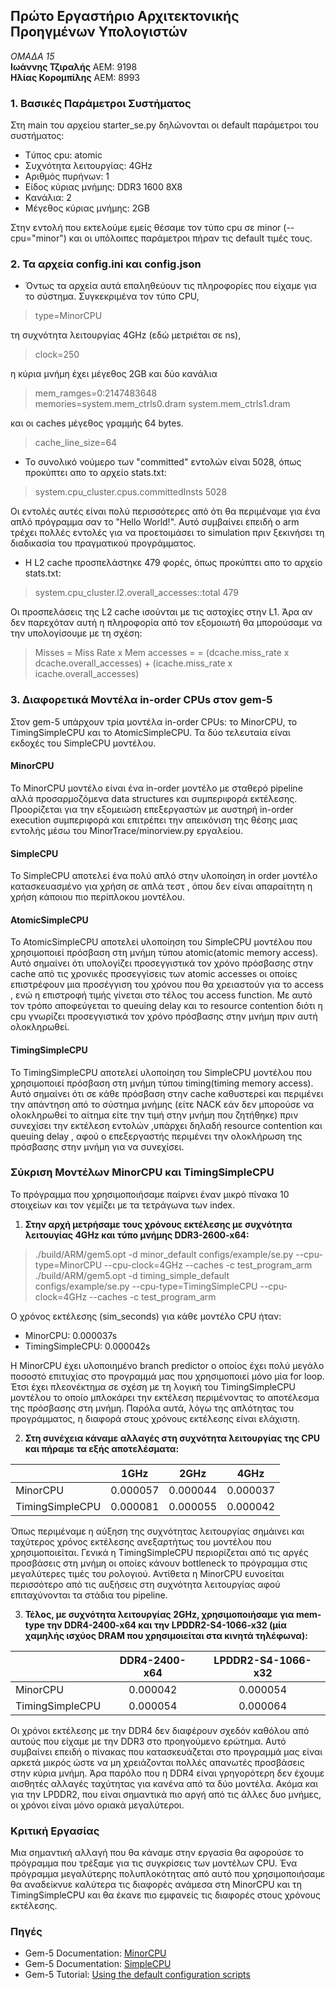 ## Πρώτο Εργαστήριο Αρχιτεκτονικής Προηγμένων Υπολογιστών

_ΟΜΑΔΑ 15_  
**Ιωάννης Τζιραλής** ΑΕΜ: 9198  
**Ηλίας Κορομπίλης** ΑΕΜ: 8993

### 1. Βασικές Παράμετροι Συστήματος  
Στη main του αρχείου starter_se.py δηλώνονται οι default παράμετροι του συστήματος:  
* Tύπος cpu: atomic
* Συχνότητα λειτουργίας: 4GHz
* Αριθμός πυρήνων: 1
* Είδος κύριας μνήμης: DDR3 1600 8X8
* Κανάλια: 2
* Μέγεθος κύριας μνήμης: 2GB  

Στην εντολή που εκτελούμε εμείς θέσαμε τον τύπο cpu σε minor (--cpu="minor") και οι υπόλοιπες παράμετροι πήραν τις default τιμές τους.

### 2. Τα αρχεία config.ini και config.json  
* Όντως τα αρχεία αυτά επαληθεύουν τις πληροφορίες που είχαμε για το σύστημα. Συγκεκριμένα τον τύπο CPU,
>type=MinorCPU

τη συχνότητα λειτουργίας 4GHz (εδώ μετριέται σε ns),
>clock=250

η κύρια μνήμη έχει μέγεθος 2GB και δύο κανάλια
>mem_ramges=0:2147483648  
>memories=system.mem_ctrls0.dram system.mem_ctrls1.dram

και οι caches μέγεθος γραμμής 64 bytes.
>cache_line_size=64


* Το συνολικό νούμερο των "committed" εντολών είναι 5028, όπως προκύπτει απο το αρχείο stats.txt:
>system.cpu_cluster.cpus.committedInsts           5028

Οι εντολές αυτές είναι πολύ περισσότερες από ότι θα περιμέναμε για ένα απλό πρόγραμμα σαν το "Hello World!". Αυτό συμβαίνει επειδή ο arm τρέχει πολλές εντολές για να προετοιμάσει το simulation πριν ξεκινήσει τη διαδικασία του πραγματικού προγράμματος.

* Η L2 cache προσπελάστηκε 479 φορές, όπως προκύπτει απο το αρχείο stats.txt:
>system.cpu_cluster.l2.overall_accesses::total          479

Οι προσπελάσεις της L2 cache ισούνται με τις αστοχίες στην L1. Άρα αν δεν παρεχόταν αυτή η πληροφορία από τον εξομοιωτή θα μπορούσαμε να την υπολογίσουμε με τη σχέση:
>Misses = Miss Rate x Mem accesses =
>       = (dcache.miss_rate x dcache.overall_accesses) + (icache.miss_rate x icache.overall_accesses)  


### 3. Διαφορετικά Μοντέλα in-order CPUs στον gem-5    
Στον gem-5 υπάρχουν τρία μοντέλα in-order CPUs: το MinorCPU, το TimingSimpleCPU και το AtomicSimpleCPU. Τα δύο τελευταία είναι εκδοχές του SimpleCPU μοντέλου.

#### MinorCPU  
Το MinorCPU μοντέλο είναι ένα in-order μοντέλο με σταθερό pipeline αλλά προσαρμοζόμενα data structures και συμπεριφορά εκτέλεσης. Προορίζεται για την εξομειώση επεξεργαστών με αυστηρή in-order execution συμπεριφορά και επιτρέπει την απεικόνιση της θέσης μιας εντολής μέσω του MinorTrace/minorview.py εργαλείου.

#### SimpleCPU  
Το SimpleCPU αποτελεί ένα πολύ απλό στην υλοποίηση in order μοντέλο κατασκευασμένο για χρήση σε απλά τεστ , όπου δεν είναι απαραίτητη η χρήση κάποιου πιο περίπλοκου μοντέλου.

#### AtomicSimpleCPU
Το AtomicSimpleCPU αποτελεί υλοποίηση του SimpleCPU μοντέλου που χρησιμοποιεί πρόσβαση στη μνήμη τύπου atomic(atomic memory access). Αυτό σημαίνει ότι υπολογίζει προσεγγιστικά τον χρόνο πρόσβασης στην cache από τις χρονικές προσεγγίσεις των atomic accesses οι οποίες επιστρέφουν μια προσέγγιση του χρόνου που θα χρειαστούν για το access , ενώ η επιστροφή τιμής γίνεται στο τέλος του access function. Με αυτό τον τρόπο αποφεύγεται το queuing delay και το resource contention διότι η cpu γνωρίζει προσεγγιστικά τον χρόνο πρόσβασης στην μνήμη πριν αυτή ολοκληρωθεί.

#### TimingSimpleCPU
Το TimingSimpleCPU αποτελεί υλοποίηση του SimpleCPU μοντέλου που χρησιμοποιεί πρόσβαση στη μνήμη τύπου timing(timing memory access). Αυτό σημαίνει ότι σε κάθε πρόσβαση στην cache καθυστερεί και περιμένει την απάντηση από το σύστημα μνήμης (είτε NACK εάν δεν μπορούσε να ολοκληρωθεί το αίτημα είτε την τιμή στην μνήμη που ζητήθηκε) πριν συνεχίσει την εκτέλεση εντολών ,υπάρχει δηλαδή resource contention και queuing delay , αφού ο επεξεργαστής περιμένει την ολοκλήρωση της πρόσβασης στην μνήμη για να συνεχίσει.

### Σύκριση Μοντέλων MinorCPU και TimingSimpleCPU  
Το πρόγραμμα που χρησιμοποιήσαμε παίρνει έναν μικρό πίνακα 10 στοιχείων και τον γεμίζει με τα τετράγωνα των index.  

1. **Στην αρχή μετρήσαμε τους χρόνους εκτέλεσης με συχνότητα λειτουγίας 4GHz και τύπο μνήμης DDR3-2600-x64:**
>./build/ARM/gem5.opt -d minor_default configs/example/se.py --cpu-type=MinorCPU --cpu-clock=4GHz --caches -c test_program_arm     
>./build/ARM/gem5.opt -d timing_simple_default configs/example/se.py --cpu-type=TimingSimpleCPU --cpu-clock=4GHz --caches -c test_program_arm

Ο χρόνος εκτέλεσης (sim_seconds) για κάθε μοντέλο CPU ήταν:
* MinorCPU: 0.000037s
* TimingSimpleCPU: 0.000042s  

Η MinorCPU έχει υλοποιημένο branch predictor ο οποίος έχει πολύ μεγάλο ποσοστό επιτυχίας στο προγραμμά μας που χρησιμοποιεί μόνο μία for loop. Έτσι έχει πλεονέκτημα σε σχέση με τη λογική του TimingSimpleCPU μοντέλου το οποίο μπλοκάρει την εκτέλεση περιμένοντας το αποτέλεσμα της πρόσβασης στη μνήμη. Παρόλα αυτά, λόγω της απλότητας του προγράμματος, η διαφορά στους χρόνους εκτέλεσης είναι ελάχιστη.

2. **Στη συνέχεια κάναμε αλλαγές στη συχνότητα λειτουργίας της CPU και πήραμε τα εξής αποτελέσματα:**  

|                |   1GHz   |   2GHz   |   4GHz   |
|-----------------|:--------:|:--------:|:--------:|
| MinorCPU        | 0.000057 | 0.000044 | 0.000037 |
| TimingSimpleCPU | 0.000081 | 0.000055 | 0.000042 |

Όπως περιμέναμε η αύξηση της συχνότητας λειτουργίας σημάινει και ταχύτερος χρόνος εκτέλεσης ανεξαρτήτως του μοντέλου που χρησιμοποιείται. Γενικά η TimingSimpleCPU περιορίζεται από τις αργές προσβάσεις στη μνήμη οι οποίες κάνουν bottleneck το πρόγραμμα στις μεγαλύτερες τιμές του ρολογιού. Αντίθετα η MinorCPU ευνοείται περισσότερο από τις αυξήσεις στη συχνότητα λειτουργίας αφού επιταχύνονται τα στάδια του pipeline.

3. **Τέλος, με συχνότητα λειτουργίας 2GHz, χρησιμοποιήσαμε για mem-type την DDR4-2400-x64 και την LPDDR2-S4-1066-x32 (μία χαμηλής ισχύος DRAM που χρησιμοιείται στα κινητά τηλέφωνα):**

|                 | DDR4-2400-x64 | LPDDR2-S4-1066-x32 |
|-----------------|:-------------:|:------------------:|
| MinorCPU        |    0.000042   |      0.000054      |
| TimingSimpleCPU |    0.000054   |      0.000064      |  

Οι χρόνοι εκτέλεσης με την DDR4 δεν διαφέρουν σχεδόν καθόλου από αυτούς που είχαμε με την DDR3 στο προηγούμενο ερώτημα. Αυτό συμβαίνει επειδή ο πίνακας που κατασκευάζεται στο προγραμμά μας είναι αρκετά μικρός ώστε να μη χρειάζονται πολλές απανωτές προσβάσεις στην κύρια μνήμη. Άρα παρόλο που η DDR4 είναι γρηγορότερη δεν έχουμε αισθητές αλλαγές ταχύτητας για κανένα από τα δύο μοντέλα. Ακόμα και για την LPDDR2, που είναι σημαντικά πιο αργή από τις άλλες δυο μνήμες, οι χρόνοι είναι μόνο οριακά μεγαλύτεροι.

### Κριτική Εργασίας  
Μια σημαντική αλλαγή που θα κάναμε στην εργασία θα αφορούσε το πρόγραμμα που τρέξαμε για τις συγκρίσεις των μοντέλων CPU. Ένα πρόγραμμα μεγαλύτερης πολυπλοκότητας από αυτό που χρησιμοποιήσαμε θα αναδείκνυε καλύτερα τις διαφορές ανάμεσα στη MinorCPU και τη TimingSimpleCPU και θα έκανε πιο εμφανείς τις διαφορές στους χρόνους εκτέλεσης.

### Πηγές  
* Gem-5 Documentation: [MinorCPU](http://www.gem5.org/documentation/general_docs/cpu_models/minor_cpu)
* Gem-5 Documentation: [SimpleCPU](http://www.gem5.org/documentation/general_docs/cpu_models/SimpleCPU)
* Gem-5 Tutorial: [Using the default configuration scripts](http://learning.gem5.org/book/part1/example_configs.html)
